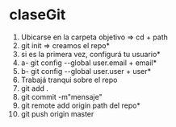 # claseGit

1. Ubicarse en la carpeta objetivo => cd + path
2. git init => creamos el repo*
3. si es la primera vez, configurá tu usuario*
3. a- git config --global user.email + email*
3. b- git config --global user.user + user*
4. Trabajá tranqui sobre el repo
5. git add .
6. git commit -m"mensaje"
7. git remote add origin path del repo*
8. git push origin master 